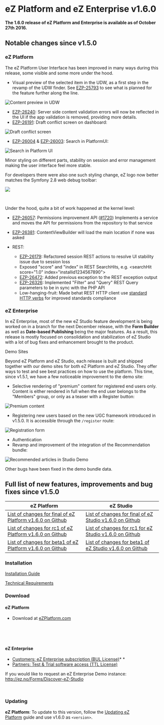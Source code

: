 # eZ Platform and eZ Enterprise v1.6.0


**The 1.6.0 release of eZ Platform and Enterprise is available as of October 27th 2016.**

## Notable changes since v1.5.0

### eZ Platform

The eZ Platform User Interface has been improved in many ways during this release, some visible and some more under the hood.

-   Visual preview of the selected item in the UDW, as a first step in the revamp of the UDW finder. See [EZP-25793](https://jira.ez.no/browse/EZP-25793) to see what is planned for the feature further along the line.

![Content preview in UDW](img/better_udw.png)

-   [EZP-26240](https://jira.ez.no/browse/EZP-26240): Server side content validation errors will now be reflected in the UI if the app validation is removed, providing more details.
-   [EZP-26191](https://jira.ez.no/browse/EZP-26191): Draft conflict screen on dashboard:

![Draft conflict screen](img/draft_conflict_screen.png)

-   [EZP-26004](https://jira.ez.no/browse/EZP-26004) & [EZP-26003](https://jira.ez.no/browse/EZP-26003): Search in PlatformUI:

![Search in Platform UI](img/search.png)

Minor styling on different parts, stability on session and error management making the user interface feel more stable.

For developers there were also one such styling change, eZ logo now better matches the Symfony 2.8 web debug toolbar:

![](img/dev_mode.png)

 

Under the hood, quite a bit of work happened at the kernel level:

-   [EZP-26057](https://jira.ez.no/browse/EZP-26057): Permissions improvement API ([\#1720](https://github.com/ezsystems/ezpublish-kernel/pull/1720 "EZP-26057: Permissions API")) Implements a service and moves the API for permissions from the repository to that service
-   [EZP-26381](https://jira.ez.no/browse/EZP-26381): ContentViewBuilder will load the main location if none was asked
-   REST:
    -   [EZP-26179](https://jira.ez.no/browse/EZP-26179): Refactored session REST actions to resolve UI stability issue due to session loss
    -   Exposed "score" and "index" in REST SearchHits, e.g. &lt;searchHit score="1.0" index="installid1234567890"&gt;

    <!-- -->

    -   [EZP-26472](https://jira.ez.no/browse/EZP-26472): Added previous exception to the REST exception output
    -   [EZP-26326](https://jira.ez.no/browse/EZP-26326): Implemented "Filter" and "Query" REST Query parameters to be in sync with the PHP API
    -   Low-hanging-fruit: Made behat REST HTTP client use [standard HTTP verbs](http://restful-api-design.readthedocs.io/en/latest/methods.html) for improved standards compliance

### eZ Enterprise

In eZ Enterprise, most of the new eZ Studio feature development is being worked on in a branch for the next December release, with the **Form Builder** as well as **Date-based Publishing** being the major features. As a result, this release is mostly focused on consolidation and stabilization of eZ Studio with a lot of bug fixes and enhancement brought to the product.

Demo Sites

Beyond eZ Platform and eZ Studio, each release is built and shipped together with our demo sites for both eZ Platform and eZ Studio. They offer ways to test and see best practices on how to use the platform. This time, since v1.5.1, we have a few noticeable improvement to the demo site:

-   Selective rendering of "premium" content for registered end users only. Content is either rendered in full when the end user belongs to the "Members" group, or only as a teaser with a Register button:

![Premium content](img/premium_content.png)

-   Registering new users based on the new UGC framework introduced in v1.5.0. It is accessible through the `/register` route:

![Registration form](img/register.png)

-   Authentication
-   Revamp and improvement of the integration of the Recommendation bundle:

![Recommended articles in Studio Demo](img/recommended_articles.png)

Other bugs have been fixed in the demo bundle data.

## Full list of new features, improvements and bug fixes since v1.5.0


| eZ Platform  | eZ Studio   |
|--------------|-------------|
| [List of changes for final of eZ Platform v1.6.0 on Github](https://github.com/ezsystems/ezplatform/releases/tag/v1.6.0)         | [List of changes for final of eZ Studio v1.6.0 on Github](https://github.com/ezsystems/ezstudio/releases/tag/v1.6.0)        |
| [List of changes for rc1 of eZ Platform v1.6.0 on Github](https://github.com/ezsystems/ezplatform/releases/tag/v1.6.0-rc1)         | [List of changes for rc1 for eZ Studio v1.6.0 on Github](https://github.com/ezsystems/ezstudio/releases/tag/v1.6.0-rc1)        |
| [List of changes for beta1 of eZ Platform v1.6.0 on Github](https://github.com/ezsystems/ezplatform/releases/tag/v1.6.0-beta1)         | [List of changes for beta1 of eZ Studio v1.6.0 on Github](https://github.com/ezsystems/ezstudio/releases/tag/v1.6.0-beta1)        |



### Installation

[Installation Guide](../getting_started/install_ez_platform.md)

[Technical Requirements](../getting_started/requirements_and_system_configuration.md)

### Download

#### eZ Platform

-   Download at [eZPlatform.com](http://ezplatform.com/#download)

 

 

#### eZ Enterprise

-   [Customers: eZ Enterprise subscription (BUL License)](https://support.ez.no/Downloads)*
    *
-   [Partners: Test & Trial software access (TTL License)](https://support.ez.no/Downloads)

If you would like to request an eZ Enterprise Demo instance: <http://ez.no/Forms/Discover-eZ-Studio>

 

### Updating

**eZ Platform**: To update to this version, follow the [Updating eZ Platform](../releases/updating_ez_platform.md) guide and use v1.6.0 as `<version>`.

 
